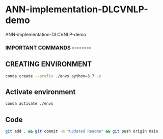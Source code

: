 # ANN-implementation-DLCVNLP-demo
ANN-implementation-DLCVNLP-demo



### IMPORTANT COMMANDS -------- 

## CREATING ENVIRONMENT

``` bash
conda create --prefix ./envs python=3.7 -y
```

## Activate environment

```bash
conda activate ./envs 
```
## Code 
``` bash
git add . && git commit -m "Updated Readme" && git push origin main 
```


